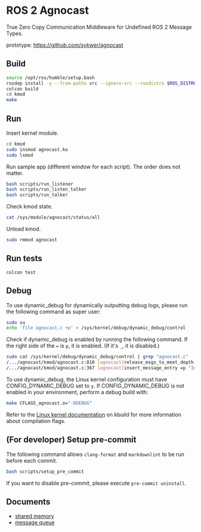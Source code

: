 # ROS 2 Agnocast

True Zero Copy Communication Middleware for Undefined ROS 2 Message Types.

prototype: <https://github.com/sykwer/agnocast>

## Build

```bash
source /opt/ros/humble/setup.bash
rosdep install -y --from-paths src --ignore-src --rosdistro $ROS_DISTRO
colcon build
cd kmod
make
```

## Run

Insert kernel module.

```bash
cd kmod
sudo insmod agnocast.ko
sudo lsmod
```

Run sample app (different window for each script).
The order does not matter.

```bash
bash scripts/run_listener
bash scripts/run_listen_talker
bash scripts/run_talker
```

Check kmod state.

```bash
cat /sys/module/agnocast/status/all
```

Unload kmod.

```bash
sudo rmmod agnocast
```

## Run tests

```
colcon test
```

## Debug

To use dynamic_debug for dynamically outputting debug logs, please run the following command as super user:

```bash
sudo su
echo 'file agnocast.c +p' > /sys/kernel/debug/dynamic_debug/control
```

Check if dynamic_debug is enabled by running the following command. If the right side of the `=` is `p`, it is enabled. (If it's `_`, it is disabled.)

```bash
sudo cat /sys/kernel/debug/dynamic_debug/control | grep "agnocast.c"
/.../agnocast/kmod/agnocast.c:810 [agnocast]release_msgs_to_meet_depth =p "Release oldest message in the publisher_queue (publisher_pid=%d) of the topic (topic_name=%s) with qos_depth %d. (release_msgs_to_meet_depth)\012"
/.../agnocast/kmod/agnocast.c:367 [agnocast]insert_message_entry =p "Insert an entry (topic_name=%s publisher_pid=%d msg_virtual_address=%lld timestamp=%lld). (insert_message_entry)"
```

To use dynamic_debug, the Linux kernel configuration must have CONFIG_DYNAMIC_DEBUG set to `y`.
If CONFIG_DYNAMIC_DEBUG is not enabled in your environment, perform a debug build with:

```bash
make CFLAGS_agnocast.o="-DDEBUG"
```

Refer to the [Linux kernel documentation](https://www.kernel.org/doc/Documentation/kbuild/makefiles.txt) on kbuild for more information about compilation flags.

## (For developer) Setup pre-commit

The following command allows `clang-format` and `markdownlint` to be run before each commit.

```bash
bash scripts/setup_pre_commit
```

If you want to disable pre-commit, please execute `pre-commit uninstall`.

## Documents

- [shared memory](./docs/shared_memory.md)
- [message queue](./docs/message_queue.md)
